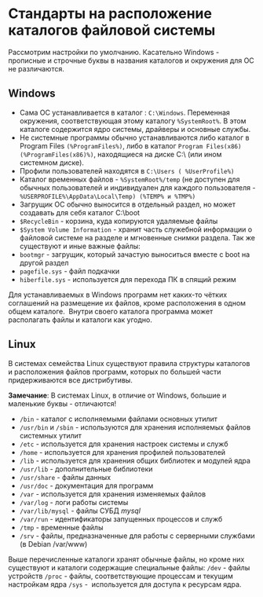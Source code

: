 # Стандарты на расположение каталогов файловой системы

Рассмотрим настройки по умолчанию. Касательно Windows - прописные и строчные буквы в названия каталогов и окружения для ОС не различаются.

## Windows

-  Сама ОС устанавливается в каталог : `C:\Windows`. Переменная окружения, соответствующая этому каталогу `%SystemRoot%`. В этом каталоге содержится ядро системы, драйверы и основные службы.
- Не системные программы обычно устанавливаются либо каталог в Program Files `(%ProgramFiles%)`, либо в каталог `Program Files(x86)` `(%ProgramFiles(х86)%)`, находящиеся на диске C:\ (или ином системном диске).
- Профили пользователей находятся в `C:\Users ( %UserProfile%)`
- Каталог временных файлов - `%SystemRoot%/temp` (не доступен для обычных пользователей и индивидуален для каждого пользователя - `%USERPROFILE%\AppData\Local\Temp) (%TEMP% и %TMP%)`
- Загрущик ОС обычно выносится в отдельный раздел, но может создавать для себя каталог C:\boot
-  `$RecycleBin` - корзина, куда копируются удаляемые файлы
- `$System Volume Information` - хранит часть служебной информации о файловой системе на разделе и мгновенные снимки раздела.
Так же существуют и иные важные файлы: 
- `bootmgr` - загрущик, который зачастую выноситься вместе с boot на другой раздел
- `pagefile.sys` - файл подкачки
- `hiberfile.sys` - используется для перехода ПК в спящий режим

Для устанавливаемых в Windows программ нет каких-то чётких соглашений на размещение их файлов, кроме расположения в одном общем каталоге. 
Внутри своего каталога программа может располагать файлы и каталоги как угодно.

## Linux
В системах семейства Linux существуют правила структуры каталогов и расположения файлов программ, которых по большей части придерживаются все дистрибутивы. 

**Замечание**: В системах Linux, в отличие от Windows, большие и маленькие буквы - отличаются!

- `/bin` - каталог с исполняемыми файлами основных утилит
- `/usr/bin` и `/sbin` - используются для хранения исполняемых файлов системных утилит
- `/etc` - используется для хранения настроек системы и служб
- `/home` - используется для хранения профилей пользователей
- `/lib` - используется для хранения общих библиотек и модулей ядра
- `/usr/lib` - дополнительные библиотеки
- `/usr/share` - файлы данных
- `/usr/doc` - документация для программ
- `/var` - используется для хранения изменяемых файлов
- `/var/log` - логи работы системы  
- `/var/lib/mysql` - файлы СУБД *mysql*
- `/var/run` - идентификаторы запущенных процессов и служб
- `/tmp` - временные файлы
- `/srv` - файлы, предназначенные для работы с серверными службами (в Debian /var/www)

Выше перечисленные каталоги хранят обычные файлы, но кроме них существуют и каталоги содержащие специальные файлы:
`/dev` - файлы устройств
`/proc` - файлы, соответствующие процессам и текущим настройкам ядра
`/sys` -  используется для доступа к ресурсам ядра.
